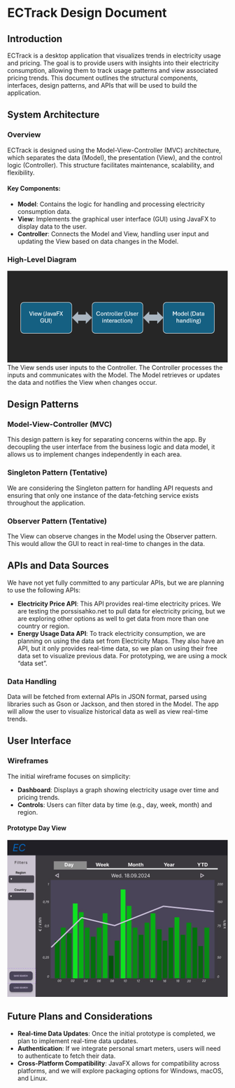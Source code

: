 # ECTrack Design Document

## Introduction

ECTrack is a desktop application that visualizes trends in electricity usage and pricing. The goal is to provide users with insights into their electricity consumption, allowing them to track usage patterns and view associated pricing trends. This document outlines the structural components, interfaces, design patterns, and APIs that will be used to build the application.

## System Architecture

### Overview

ECTrack is designed using the Model-View-Controller (MVC) architecture, which separates the data (Model), the presentation (View), and the control logic (Controller). This structure facilitates maintenance, scalability, and flexibility.

#### Key Components:

-   **Model**: Contains the logic for handling and processing electricity consumption data.
-   **View**: Implements the graphical user interface (GUI) using JavaFX to display data to the user.
-   **Controller**: Connects the Model and View, handling user input and updating the View based on data changes in the Model.

### High-Level Diagram

![High-level diagram of MVC architecture](docs\images\proto_arch_diagram.png)
The View sends user inputs to the Controller. The Controller processes the inputs and communicates with the Model. The Model retrieves or updates the data and notifies the View when changes occur.

## Design Patterns

### Model-View-Controller (MVC)

This design pattern is key for separating concerns within the app. By decoupling the user interface from the business logic and data model, it allows us to implement changes independently in each area.

### Singleton Pattern (Tentative)

We are considering the Singleton pattern for handling API requests and ensuring that only one instance of the data-fetching service exists throughout the application.

### Observer Pattern (Tentative)

The View can observe changes in the Model using the Observer pattern. This would allow the GUI to react in real-time to changes in the data.

## APIs and Data Sources

We have not yet fully committed to any particular APIs, but we are planning to use the following APIs:

-   **Electricity Price API**: This API provides real-time electricity prices. We are testing the porssisahko.net to pull data for electricity pricing, but we are exploring other options as well to get data from more than one country or region.
-   **Energy Usage Data API**: To track electricity consumption, we are planning on using the data set from Electricity Maps. They also have an API, but it only provides real-time data, so we plan on using their free data set to visualize previous data. For prototyping, we are using a mock “data set”.

### Data Handling

Data will be fetched from external APIs in JSON format, parsed using libraries such as Gson or Jackson, and then stored in the Model. The app will allow the user to visualize historical data as well as view real-time trends.

## User Interface

### Wireframes

The initial wireframe focuses on simplicity:

-   **Dashboard**: Displays a graph showing electricity usage over time and pricing trends.
-   **Controls**: Users can filter data by time (e.g., day, week, month) and region.

#### Prototype Day View

![Wireframe](docs\images\proto_d_view.jpg)

## Future Plans and Considerations

-   **Real-time Data Updates**: Once the initial prototype is completed, we plan to implement real-time data updates.
-   **Authentication**: If we integrate personal smart meters, users will need to authenticate to fetch their data.
-   **Cross-Platform Compatibility**: JavaFX allows for compatibility across platforms, and we will explore packaging options for Windows, macOS, and Linux.
